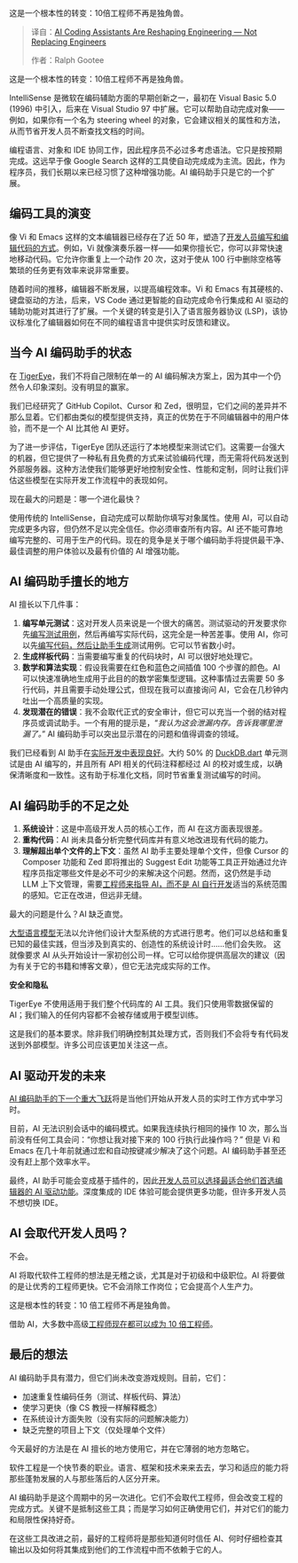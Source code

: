 
<!--
title: AI 编码助手正在重塑工程，而不是取代工程师
cover: https://cdn.thenewstack.io/media/2025/03/184d8e33-fahim-muntashir-14joixmsoqa-unsplash-scaled.jpg
-->

这是一个根本性的转变：10倍工程师不再是独角兽。

> 译自：[AI Coding Assistants Are Reshaping Engineering — Not Replacing Engineers](https://thenewstack.io/ai-coding-assistants-are-reshaping-engineering-not-replacing-engineers/)
> 
> 作者：Ralph Gootee

这是一个根本性的转变：10倍工程师不再是独角兽。

IntelliSense 是微软在编码辅助方面的早期创新之一，最初在 Visual Basic 5.0 (1996) 中引入，后来在 Visual Studio 97 中扩展。它可以帮助自动完成对象——例如，如果你有一个名为 steering wheel 的对象，它会建议相关的属性和方法，从而节省开发人员不断查找文档的时间。

编程语言、对象和 IDE 协同工作，因此程序员不必过多考虑语法。它只是按预期完成。这远早于像 Google Search 这样的工具使自动完成成为主流。因此，作为程序员，我们长期以来已经习惯了这种增强功能。AI 编码助手只是它的一个扩展。

## 编码工具的演变

像 Vi 和 Emacs 这样的文本编辑器已经存在了近 50 年，塑造了[开发人员编写和编辑代码的方式](https://thenewstack.io/developers-put-ai-bots-to-the-test-of-writing-code/)。例如，Vi 就像演奏乐器一样——如果你擅长它，你可以非常快速地移动代码。它允许你重复上一个动作 20 次，这对于使从 100 行中删除空格等繁琐的任务更有效率来说非常重要。

随着时间的推移，编辑器不断发展，以提高编程效率。Vi 和 Emacs 有其硬核的、键盘驱动的方法，后来，VS Code 通过更智能的自动完成命令行集成和 AI 驱动的辅助功能对其进行了扩展。一个关键的转变是引入了语言服务器协议 (LSP)，该协议标准化了编辑器如何在不同的编程语言中提供实时反馈和建议。

## 当今 AI 编码助手的状态

在 [TigerEye](https://www.tigereye.com/)，我们不将自己限制在单一的 AI 编码解决方案上，因为其中一个仍然令人印象深刻。没有明显的赢家。

我们已经研究了 GitHub Copilot、Cursor 和 Zed，很明显，它们之间的差异并不那么显着。它们都由类似的模型提供支持，真正的优势在于不同编辑器中的用户体验，而不是一个 AI 比其他 AI 更好。

为了进一步评估，TigerEye 团队还运行了本地模型来测试它们。这需要一台强大的机器，但它提供了一种私有且免费的方式来试验编码代理，而无需将代码发送到外部服务器。这种方法使我们能够更好地控制安全性、性能和定制，同时让我们评估这些模型在实际开发工作流程中的表现如何。

现在最大的问题是：哪一个进化最快？

使用传统的 IntelliSense，自动完成可以帮助你填写对象属性。使用 AI，可以自动完成更多内容，但仍然不足以完全信任。你必须审查所有内容。AI 还不能可靠地编写完整的、可用于生产的代码。现在的竞争是关于哪个编码助手将提供最干净、最佳调整的用户体验以及最有价值的 AI 增强功能。

## AI 编码助手擅长的地方

AI 擅长以下几件事：

1. **编写单元测试**：这对开发人员来说是一个很大的痛苦。测试驱动的开发要求你先[编写测试用例](https://thenewstack.io/using-the-kyverno-cli-to-write-policy-test-cases/)，然后再编写实际代码，这完全是一种苦差事。使用 AI，你可以先[编写代码，然后让助手生成](https://thenewstack.io/how-generative-ai-coding-assistants-increase-developer-velocity/)测试用例。它可以节省数小时。
2. **生成样板代码**：当需要编写重复的代码块时，AI 可以很好地处理它。
3. **数学和算法实现**：假设我需要在红色和蓝色之间插值 100 个步骤的颜色。AI 可以快速准确地生成用于此目的的数学密集型逻辑。这种事情过去需要 50 多行代码，并且需要手动处理公式，但现在我可以直接询问 AI，它会在几秒钟内吐出一个高质量的实现。
4. **发现潜在的错误**：我不会取代正式的安全审计，但它可以充当一个弱的结对程序员或调试助手。一个有用的提示是，“*我认为这会泄漏内存。告诉我哪里泄漏了。*” AI 编码助手可以突出显示潜在的问题和值得调查的领域。

我们已经看到 AI 助手在[实际开发中表现良好](https://thenewstack.io/using-ai-to-help-developers-work-with-regular-expressions/)。大约 50% 的 [DuckDB.dart](https://github.com/TigerEyeLabs/duckdb-dart) 单元测试是由 AI 编写的，并且所有 API 相关的代码注释都经过 AI 的校对或生成，以确保清晰度和一致性。这有助于标准化文档，同时节省重复测试编写的时间。

## AI 编码助手的不足之处

1. **系统设计**：这是中高级开发人员的核心工作，而 AI 在这方面表现很差。
2. **重构代码**：AI 尚未具备分析完整代码库并有意义地改进现有代码的能力。
3. **理解超出单个文件的上下文**：虽然 AI 助手主要处理单个文件，但像 Cursor 的 Composer 功能和 Zed 即将推出的 Suggest Edit 功能等工具正开始通过允许程序员指定哪些文件是必不可少的来解决这个问题。然而，这仍然是手动 LLM 上下文管理，需要[工程师来指导 AI，而不是 AI 自行开发](https://thenewstack.io/developer-guide-to-the-crewai-agent-framework-for-python/)适当的系统范围的感知。它正在改进，但远非无缝。

最大的问题是什么？AI 缺乏直觉。

[大型语言模型](https://thenewstack.io/why-large-language-models-wont-replace-human-coders/)无法以允许他们设计大型系统的方式进行思考。他们可以总结和重复已知的最佳实践，但当涉及到真实的、创造性的系统设计时……他们会失败。
这就像要求 AI 从头开始设计一家初创公司一样。它可以给你提供高层次的建议（因为有关于它的书籍和博客文章），但它无法完成实际的工作。

**安全和隐私**

TigerEye 不使用适用于我们整个代码库的 AI 工具。我们只使用零数据保留的 AI；我们输入的任何内容都不会被存储或用于模型训练。

这是我们的基本要求。除非我们明确控制其处理方式，否则我们不会将专有代码发送到外部模型。许多公司应该更加关注这一点。

## AI 驱动开发的未来

[AI 编码助手的下一个重大飞跃](https://thenewstack.io/google-vaunts-new-gemini-code-assist-tool-at-cloud-next-2024/)将是当他们开始从开发人员的实时工作方式中学习时。

目前，AI 无法识别会话中的编码模式。如果我连续执行相同的操作 10 次，那么当前没有任何工具会问：“你想让我对接下来的 100 行执行此操作吗？” 但是 Vi 和 Emacs 在几十年前就通过宏和自动按键减少解决了这个问题。AI 编码助手甚至还没有赶上那个效率水平。

最终，AI 助手可能会变成基于插件的，因此[开发人员可以选择最适合他们首选编辑器的 AI 驱动功能](https://thenewstack.io/using-apis-with-low-code-tools-9-best-practices/)。深度集成的 IDE 体验可能会提供更多功能，但许多开发人员不想切换 IDE。

## AI 会取代开发人员吗？

不会。

AI 将取代软件工程师的想法是无稽之谈，尤其是对于初级和中级职位。AI 将要做的是让优秀的工程师更快。它不会消除工作岗位；它会提高个人生产力。

这是根本性的转变：10 倍工程师不再是独角兽。

借助 AI，大多数中高级[工程师现在都可以成为 10 倍工程师](https://thenewstack.io/cadence-is-everything-10x-engineering-orgs-for-10x-engineers/)。

## 最后的想法

AI 编码助手具有潜力，但它们尚未改变游戏规则。目前，它们：

- 加速重复性编码任务（测试、样板代码、算法）
- 使学习更快（像 CS 教授一样解释概念）
- 在系统设计方面失败（没有实际的问题解决能力）
- 缺乏完整的项目上下文（仅处理单个文件）

今天最好的方法是在 AI 擅长的地方使用它，并在它薄弱的地方忽略它。

软件工程是一个快节奏的职业。语言、框架和技术来来去去，学习和适应的能力将那些蓬勃发展的人与那些落后的人区分开来。

AI 编码助手是这个周期中的另一次进化。它们不会取代工程师，但会改变工程的完成方式。关键不是抵制这些工具；而是学习如何正确使用它们，并对它们的能力和局限性保持好奇。

在这些工具改进之前，最好的工程师将是那些知道何时信任 AI、何时仔细检查其输出以及如何将其集成到他们的工作流程中而不依赖于它的人。
